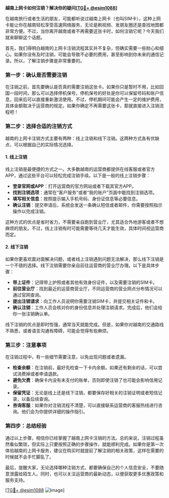 **越南上网卡如何注销？解决你的疑问[[TG💪+ @esim1088](https://t.me/s/esim1088)]**

在越南旅行或者生活的朋友，可能都听说过越南上网卡（也叫SIM卡）。这种上网卡能让你在越南轻松享受高速网络服务，无论是刷视频、发朋友圈还是查找地图都非常方便。不过，当你离开越南或者不再需要这张卡时，如何注销它呢？今天我们就来聊聊这个话题。

首先，我们得明白越南的上网卡注销流程其实并不复杂，但确实需要一些耐心和细心。如果你没有及时注销，可能会导致不必要的费用，甚至影响到你未来的通信记录。所以，了解注销步骤是非常重要的。

### **第一步：确认是否需要注销**
在注销之前，首先要确认是否真的需要注销这张卡。如果你只是暂时不用，比如回国一段时间，那么可以选择停机保号。停机保号的好处是你可以保留号码和账户信息，回来后可以直接重新激活使用。不过，停机期间可能会产生一定的维护费用，具体金额取决于运营商的规定。如果你确定不再需要这张卡，那就直接进入注销流程吧！

### **第二步：选择合适的注销方式**
越南的上网卡注销方式主要有两种：线上注销和线下注销。这两种方式各有优缺点，可以根据自己的实际情况选择。

#### **1. 线上注销**
线上注销是最便捷的方式之一。大多数越南的运营商都提供在线客服或者官方APP，通过这些平台可以轻松完成注销手续。以下是一般的线上注销步骤：

- **登录官网或APP**：打开运营商的官方网站或者下载其官方APP。
- **找到注销选项**：通常在“客户服务”或者“我的账户”页面中能找到注销选项。
- **填写相关信息**：按照提示输入手机号码、身份证信息等必要信息。
- **确认注销**：提交申请后，系统会发送一条确认短信或者邮件，你需要按照指示操作以完成注销。

这种方式的优点是省时省力，不需要亲自跑到营业厅，尤其适合外地游客或者不想麻烦的朋友。不过，线上注销有时可能需要等待几天才能生效，具体时间视运营商而定。

#### **2. 线下注销**
如果你更喜欢面对面解决问题，或者线上注销遇到问题无法解决，那么线下注销是一个不错的选择。线下注销需要你亲自前往运营商的营业厅办理。以下是具体步骤：

- **带上证件**：记得带上护照或者其他有效身份证件，以及需要注销的SIM卡。
- **前往营业厅**：找到最近的运营商营业厅，不同运营商的营业网点分布情况可以通过官网查询。
- **提出注销请求**：向工作人员说明你需要注销SIM卡，并提交相关证件和卡。
- **确认注销**：工作人员会核对你的身份信息并处理注销请求。完成后，他们会给你一张注销确认单。

线下注销的优点是即时性强，通常当天就能完成。但是，如果你对越南的交通路线不熟悉，或者语言沟通有障碍，可能会觉得有些麻烦。

### **第三步：注意事项**
在注销过程中，有一些细节需要注意，以免出现问题或者遗漏。

- **检查余额**：在注销前，最好先检查一下卡内余额。如果还有剩余的话，可以尝试消费掉或者申请退款。
- **避免欠费**：确保卡内没有未支付的账单，否则即使注销了也可能会影响信用记录。
- **保留凭证**：无论是线上还是线下注销，都要保存好相关的注销证明或者短信记录，以备后续查询。
- **咨询客服**：如果你对注销流程不清楚，可以直接联系运营商的客服热线进行咨询。他们会为你提供详细的操作指引。

### **第四步：总结经验**
通过以上步骤，相信你已经掌握了越南上网卡注销的方法。总的来说，注销过程虽然看似繁琐，但实际上只要按照正确的步骤操作，就能顺利完成。如果你是第一次体验越南的上网卡服务，建议在购买时就提前了解注销的相关政策，这样在需要的时候就不会手忙脚乱了。

最后，提醒大家，无论选择哪种注销方式，都要确保自己的个人信息安全，不要随意泄露给陌生人。同时，也可以关注运营商的最新动态，以便获取更多优惠政策和服务支持。

[[TG💪+ @esim1088](https://t.me/s/esim1088) ![Image](https://i.postimg.cc/4NQfJmqS/Snipaste-2025-05-13-00-14-12.png)]
